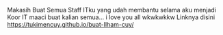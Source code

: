 Makasih Buat Semua Staff ITku yang udah membantu selama aku menjadi Koor IT maaci buat kalian semua...
i love you all wkwkwkkw
Linknya disini https://tukimencuy.github.io/buat-Ilham-cuy/
